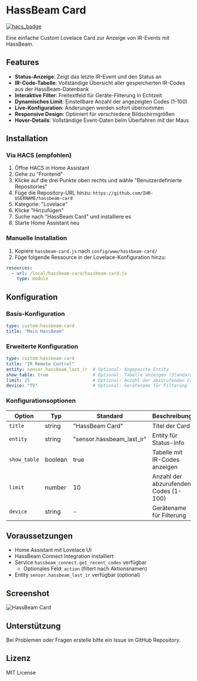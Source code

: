 # HassBeam Card

[![hacs_badge](https://img.shields.io/badge/HACS-Custom-orange.svg)](https://github.com/custom-components/hacs)

Eine einfache Custom Lovelace Card zur Anzeige von IR-Events mit HassBeam.

## Features

- **Status-Anzeige**: Zeigt das letzte IR-Event und den Status an
- **IR-Code-Tabelle**: Vollständige Übersicht aller gespeicherten IR-Codes aus der HassBeam-Datenbank
- **Interaktive Filter**: Freitextfeld für Geräte-Filterung in Echtzeit
- **Dynamisches Limit**: Einstellbare Anzahl der angezeigten Codes (1-100)
- **Live-Konfiguration**: Änderungen werden sofort übernommen
- **Responsive Design**: Optimiert für verschiedene Bildschirmgrößen
- **Hover-Details**: Vollständige Event-Daten beim Überfahren mit der Maus

## Installation

### Via HACS (empfohlen)

1. Öffne HACS in Home Assistant
2. Gehe zu "Frontend"
3. Klicke auf die drei Punkte oben rechts und wähle "Benutzerdefinierte Repositories"
4. Füge die Repository-URL hinzu: `https://github.com/IHR-USERNAME/hassbeam-card`
5. Kategorie: "Lovelace"
6. Klicke "Hinzufügen"
7. Suche nach "HassBeam Card" und installiere es
8. Starte Home Assistant neu

### Manuelle Installation

1. Kopiere `hassbeam-card.js` nach `config/www/hassbeam-card/`
2. Füge folgende Ressource in der Lovelace-Konfiguration hinzu:

```yaml
resources:
  - url: /local/hassbeam-card/hassbeam-card.js
    type: module
```

## Konfiguration

### Basis-Konfiguration

```yaml
type: custom:hassbeam-card
title: "Mein HassBeam"
```

### Erweiterte Konfiguration

```yaml
type: custom:hassbeam-card
title: "IR Remote Control"
entity: sensor.hassbeam_last_ir  # Optional: Angepasste Entity
show_table: true                 # Optional: Tabelle anzeigen (Standard: true)
limit: 25                        # Optional: Anzahl der abzurufenden Codes (Standard: 10)
device: "TV"                     # Optional: Gerätename für Filterung
```

### Konfigurationsoptionen

| Option | Typ | Standard | Beschreibung |
|--------|-----|----------|-------------|
| `title` | string | "HassBeam Card" | Titel der Card |
| `entity` | string | "sensor.hassbeam_last_ir" | Entity für Status-Info |
| `show_table` | boolean | true | Tabelle mit IR-Codes anzeigen |
| `limit` | number | 10 | Anzahl der abzurufenden Codes (1-100) |
| `device` | string | - | Gerätename für Filterung |

## Voraussetzungen

- Home Assistant mit Lovelace UI
- HassBeam Connect Integration installiert
- Service `hassbeam_connect.get_recent_codes` verfügbar
  - Optionales Feld: `action` (filtert nach Aktionsnamen)
- Entity `sensor.hassbeam_last_ir` verfügbar (optional)

## Screenshot

![HassBeam Card](https://via.placeholder.com/400x200/1f1f1f/ffffff?text=HassBeam+Card)

## Unterstützung

Bei Problemen oder Fragen erstelle bitte ein Issue im GitHub Repository.

## Lizenz

MIT License
